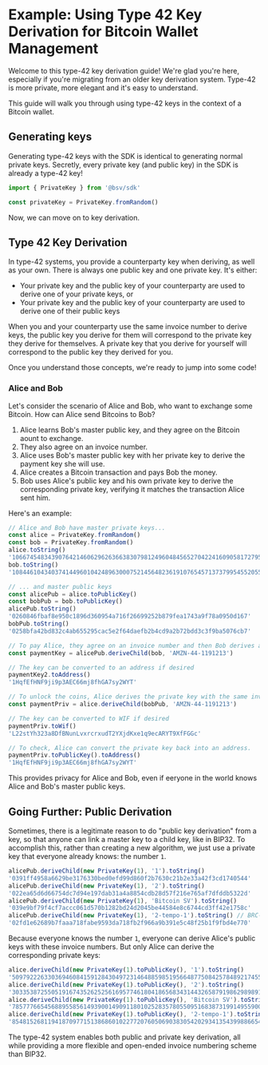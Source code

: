 # Example: Using Type 42 Key Derivation for Bitcoin Wallet Management

Welcome to this type-42 key derivation guide! We're glad you're here, especially if you're migrating from an older key derivation system. Type-42 is more private, more elegant and it's easy to understand.

This guide will walk you through using type-42 keys in the context of a Bitcoin wallet.

## Generating keys

Generating type-42 keys with the SDK is identical to generating normal private keys. Secretly, every private key (and public key) in the SDK is already a type-42 key!

```typescript
import { PrivateKey } from '@bsv/sdk'

const privateKey = PrivateKey.fromRandom()
```

Now, we can move on to key derivation.

## Type 42 Key Derivation

In type-42 systems, you provide a counterparty key when deriving, as well as your own. There is always one public key and one private key. It's either:

- Your private key and the public key of your counterparty are used to derive one of your private keys, or
- Your private key and the public key of your counterparty are used to derive one of their public keys

When you and your counterparty use the same invoice number to derive keys, the public key you derive for them will correspond to the private key they derive for themselves. A private key that you derive for yourself will correspond to the public key they derived for you.

Once you understand those concepts, we're ready to jump into some code!

### Alice and Bob

Let's consider the scenario of Alice and Bob, who want to exchange some Bitcoin. How can Alice send Bitcoins to Bob?

1. Alice learns Bob's master public key, and they agree on the Bitcoin aount to exchange.
2. They also agree on an invoice number.
3. Alice uses Bob's master public key with her private key to derive the payment key she will use.
4. Alice creates a Bitcoin transaction and pays Bob the money.
5. Bob uses Alice's public key and his own private key to derive the corresponding private key, verifying it matches the transaction Alice sent him.

Here's an example:

```typescript
// Alice and Bob have master private keys...
const alice = PrivateKey.fromRandom()
const bob = PrivateKey.fromRandom()
alice.toString()
'106674548343907642146062962636638307981249604845652704224160905817279514790351'
bob.toString()
'108446104340374144960104248963000752145648236191076545713737995455205583156408'

// ... and master public keys
const alicePub = alice.toPublicKey()
const bobPub = bob.toPublicKey()
alicePub.toString()
'0260846fbaf8e950c1896d360954a716f26699252b879fea1743a9f78a0950d167'
bobPub.toString()
'0258bfa42bd832c4ab655295cac5e2f64daefb2b4cd9a2b72bdd3c3f9ba5076cb7'

// To pay Alice, they agree on an invoice number and then Bob derives a key where he can pay Alice
const paymentKey = alicePub.deriveChild(bob, 'AMZN-44-1191213')

// The key can be converted to an address if desired
paymentKey2.toAddress()
'1HqfEfHNF9ji9p3AEC66mj8fhGA7sy2WYT'

// To unlock the coins, Alice derives the private key with the same invoice number, using Bob's public key
const paymentPriv = alice.deriveChild(bobPub, 'AMZN-44-1191213')

// The key can be converted to WIF if desired
paymentPriv.toWif()
'L22stYh323a8DfBNunLvxrcrxudT2YXjdKxe1q9ecARYT9XfFGGc'

// To check, Alice can convert the private key back into an address.
paymentPriv.toPublicKey().toAddress()
'1HqfEfHNF9ji9p3AEC66mj8fhGA7sy2WYT'
```

This provides privacy for Alice and Bob, even if eeryone in the world knows Alice and Bob's master public keys.

## Going Further: Public Derivation

Sometimes, there is a legitimate reason to do "public key derivation" from a key, so that anyone can link a master key to a child key, like in BIP32. To accomplish this, rather than creating a new algorithm, we just use a private key that everyone already knows: the number `1`.

```typescript
alicePub.deriveChild(new PrivateKey(1), '1').toString()
'0391ff4958a6629be3176330bed0efd99d860f2b7630c21b2e33a42f3cd1740544'
alicePub.deriveChild(new PrivateKey(1), '2').toString()
'022ea65d6d66754dc7d94e197dab31a4a8854cdb28d57f216e765af7dfddb5322d'
alicePub.deriveChild(new PrivateKey(1), 'Bitcoin SV').toString()
'039e9bf79f4cf7accc061d570b1282bd24d2045be44584e8c6744cd3ff42e1758c'
alicePub.deriveChild(new PrivateKey(1), '2-tempo-1').toString() // BRC-43 :)
'02fd1e62689b7faaa718fabe9593da718fb2f966a9b391e5c48f25b1f9fbd4e770'
```

Because everyone knows the number `1`, everyone can derive Alice's public keys with these invoice numbers. But only Alice can derive the corresponding private keys:

```typescript
alice.deriveChild(new PrivateKey(1).toPublicKey(), '1').toString()
'5097922263303694608415912843049723146488598519566487750842578489217455687866'
alice.deriveChild(new PrivateKey(1).toPublicKey(), '2').toString()
'30335387255051916743526252561695774618041865683431443265879198629898915116869'
alice.deriveChild(new PrivateKey(1).toPublicKey(), 'Bitcoin SV').toString()
'78577766545688955856149390014909118010252835780550951683873199149559002824861'
alice.deriveChild(new PrivateKey(1).toPublicKey(), '2-tempo-1').toString() // BRC-43 :)
'85481526811941870977151386860102277207605069038305420293413543998866547111586'
```

The type-42 system enables both public and private key derivation, all while providing a more flexible and open-ended invoice numbering scheme than BIP32.
